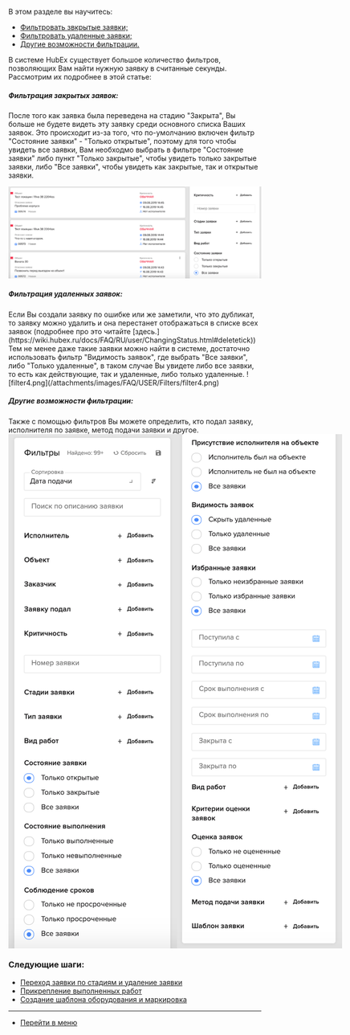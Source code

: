 В этом разделе вы научитесь:
<html>
  <meta charset="utf-8">
  <title>Быстрый переход внутри документа</title>
 <ul>
       <li><a href="#deltick1">Фильтровать звкрытые заявки;</a></li>
       <li><a href="#deltick2">Фильтровать удаленные заявки;</a></li>
       <li><a href="#deltick3">Другие возможности фильтрации.</a></li>
 </ul>
</html>

В системе HubEx существует большое количество фильтров, позволяющих Вам найти нужную заявку в считанные секунды. Рассмотрим их подробнее в этой статье:

<h5 id="deltick1">Фильтрация закрытых заявок: </h5>
После того как заявка была переведена на стадию "Закрыта", Вы больше не будете видеть эту заявку среди основного списка Ваших заявок. Это происходит из-за того, что по-умолчанию включен фильтр "Состояние заявки" - "Только открытые", поэтому для того чтобы увидеть все заявки, Вам необходмо выбрать в фильтре "Состояние заявки" либо пункт "Только закрытые", чтобы увидеть только закрытые заявки, либо "Все заявки", чтобы увидеть как закрытые, так и открытые заявки.

![filter3.png](/attachments/images/FAQ/USER/Filters/filter3.png)

<h5 id="deltick2">Фильтрация удаленных заявок: </h5>
Если Вы создали заявку по ошибке или же заметили, что это дубликат, то заявку можно удалить и она перестанет отображаться в списке всех заявок (подробнее про это читайте [здесь.](https://wiki.hubex.ru/docs/FAQ/RU/user/ChangingStatus.html#deletetick)) Тем не менее даже такие заявки можно найти в системе, достаточно использовать фильтр "Видимость заявок", где выбрать "Все заявки", либо "Только удаленные", в таком случае Вы увидете либо все заявки, то есть как действующие, так и удаленные, либо только удаленные.
![filter4.png](/attachments/images/FAQ/USER/Filters/filter4.png)

<h5 id="deltick3">Другие возможности фильтрации: </h5>
Также с помощью фильтров Вы можете определить, кто подал заявку, исполнителя по заявке, метод подачи заявки и другое.
<div style="display: flex;">
  <img  style="margin: 0 auto; display: block; max-width: 100%;" src="/attachments/images/FAQ/USER/Filters/filter1.png" /><img style="margin: 0 auto; display: block; max-width: 100%;" src="/attachments/images/FAQ/USER/Filters/filter2.png" />
</div>



### Следующие шаги:
- [Переход заявки по стадиям и удаление заявки](./ChangingStatus.md)
- [Прикрепление выполненных работ](./AttachingFiles.md)
- [Создание шаблона оборудования и маркировка](./CreatingObjTemplates.md)




____
- [Перейти в меню](http://wiki.hubex.ru)

